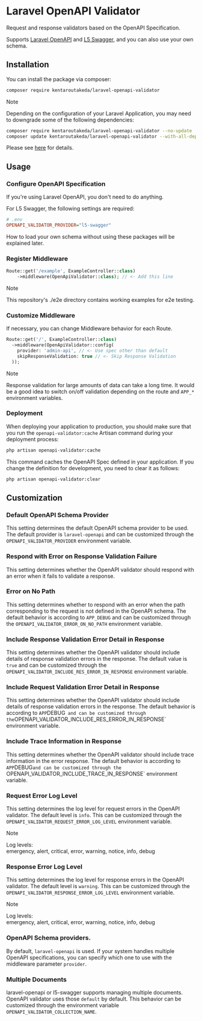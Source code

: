 # Laravel OpenAPI Validator

Request and response validators based on the OpenAPI Specification.

Supports
[Laravel OpenAPI](https://vyuldashev.github.io/laravel-openapi/)
and [L5 Swagger](https://github.com/DarkaOnLine/L5-Swagger/wiki),
and you can also use your own schema.

## Installation

You can install the package via composer:

```bash
composer require kentaroutakeda/laravel-openapi-validator
```

> [!NOTE]  
> 
> Depending on the configuration of your Laravel Application,
> you may need to downgrade some of the following dependencies:
>
> ```bash
> composer require kentaroutakeda/laravel-openapi-validator --no-update
> composer update kentaroutakeda/laravel-openapi-validator --with-all-dependencies
> ```
>
> Please see
> [here](https://github.com/thephpleague/openapi-psr7-validator/pull/213)
> for details.

## Usage

### Configure OpenAPI Specification

If you're using Laravel OpenAPI, you don't need to do anything.

For L5 Swagger, the following settings are required:

```ini
# .env
OPENAPI_VALIDATOR_PROVIDER="l5-swagger"
```

How to load your own schema without using these packages will be
explained later.

### Register Middleware

```php
Route::get('/example', ExampleController::class)
    ->middleware(OpenApiValidator::class); // <- Add this line
```

> [!NOTE]  
> This repository's ./e2e directory contains working examples
> for e2e testing.

### Customize Middleware

If necessary, you can change Middleware behavior for each Route.

```php
Route::get('/', ExampleController::class)
  ->middleware(OpenApiValidator::config(
    provider: 'admin-api', // <- Use spec other than default
    skipResponseValidation: true // <- Skip Response Validation
  ));
```

> [!NOTE]  
> Response validation for large amounts of data can take a long time.
> It would be a good idea to switch on/off validation depending on the
> route and `APP_*` environment variables.

### Deployment

When deploying your application to production, you should make sure
that you run the `openapi-validator:cache` Artisan command
during your deployment process:

```bash
php artisan openapi-validator:cache
```

This command caches the OpenAPI Spec defined in your application.
If you change the definition for development, you need to
clear it as follows:

```bash
php artisan openapi-validator:clear
```

## Customization

### Default OpenAPI Schema Provider

This setting determines the default OpenAPI schema provider to be used. 
The default provider is `laravel-openapi` and can be customized through 
the `OPENAPI_VALIDATOR_PROVIDER` environment variable.

### Respond with Error on Response Validation Failure

This setting determines whether the OpenAPI validator should respond with 
an error when it fails to validate a response.

### Error on No Path

This setting determines whether to respond with an error when the path 
corresponding to the request is not defined in the OpenAPI schema. 
The default behavior is according to `APP_DEBUG` and can be customized 
through the `OPENAPI_VALIDATOR_ERROR_ON_NO_PATH` environment variable.

### Include Response Validation Error Detail in Response

This setting determines whether the OpenAPI validator should include 
details of response validation errors in the response. The default value 
is `true` and can be customized through the
`OPENAPI_VALIDATOR_INCLUDE_RES_ERROR_IN_RESPONSE` environment variable.

### Include Request Validation Error Detail in Response

This setting determines whether the OpenAPI validator should include 
details of response validation errors in the response. The default 
behavior is according to `APP`DEBUG`  and can be customized through the
`OPENAPI_VALIDATOR_INCLUDE_RES_ERROR_IN_RESPONSE` environment variable.

### Include Trace Information in Response

This setting determines whether the OpenAPI validator should include 
trace information in the error response. The default behavior is
according to `APP`DEBUG` and can be customized through the 
`OPENAPI_VALIDATOR_INCLUDE_TRACE_IN_RESPONSE` environment variable.

### Request Error Log Level

This setting determines the log level for request errors in the OpenAPI
validator. The default level is `info`. This can be customized through
the `OPENAPI_VALIDATOR_REQUEST_ERROR_LOG_LEVEL` environment variable.

> [!NOTE]  
> Log levels:  
> emergency, alert, critical, error, warning, notice, info, debug  

### Response Error Log Level

This setting determines the log level for response errors in the OpenAPI
validator. The default level is `warning`. This can be customized through
the `OPENAPI_VALIDATOR_RESPONSE_ERROR_LOG_LEVEL` environment variable.

> [!NOTE]  
> Log levels:  
> emergency, alert, critical, error, warning, notice, info, debug  

### OpenAPI Schema providers.

By default, `laravel-openapi` is used. If your system handles multiple
OpenAPI specifications, you can specify which one to use with the
middleware parameter `provider`.

### Multiple Documents

laravel-openapi or l5-swagger supports managing multiple documents.
OpenAPI validator uses those `default` by default. This behavior can be
customized through the environment variable
`OPENAPI_VALIDATOR_COLLECTION_NAME`.

